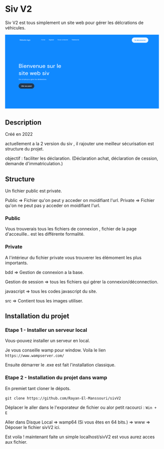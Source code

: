 # Siv V2

Siv V2 est tous simplement un site web pour gérer les délcrations de véhicules. 

<img src="private/src/sivV2.png">

## Description

Créé en 2022

actuellement a la 2 version du siv , il rajouter une meilleur sécurisation est structure du projet. 

objectif : faciliter les déclaration. (Déclaration achat, déclaration de cession, demande d'immatriculation.)

## Structure 

Un fichier public est private.

Public => Fichier qu'on peut y acceder on moidifiant l'url.
Private => Fichier qu'on ne peut pas y acceder on moidifiant l'url.

### Public
Vous trouverais tous les fichiers de connexion , fichier de la page d'acceuille.. est les différente formalité.

### Private
A l'intérieur du fichier private vous trouverer les élémoment les plus importants. 

bdd => Gestion de connexion a la base.

Gestion de session => tous les fichiers qui gérer la connexion/déconnection.

javascript => tous les codes javascript du site.

src => Contient tous les images utiliser.

## Installation du projet

### Etape 1 - Installer un serveur local
Vous-pouvez installer un serveur en local. 

Je vous conseille wamp pour window. Voila le  lien ```https://www.wampserver.com/```

Ensuite démarrer le .exe est fait l'installation classique.

### Etape 2 - Installation du projet dans wamp
En premiet tant cloner le dépots. 

```git clone https://github.com/Rayan-El-Manssouri/sivV2 ```

Déplacer le aller dans le l'exporateur de fichier ou alor petit racourci : ```Win + E ```

Aller dans Disque Local => wamp64 (Si vous êtes en 64 bits.) => www => Déposer le fichier sivV2 ici.


Est voila ! maintenant faite un simple localhost/sivV2 est vous aurez acces aux fichier.

